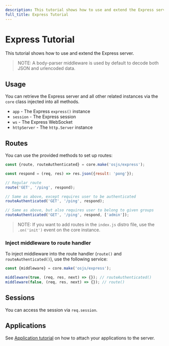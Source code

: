 ```yaml
---
description: This tutorial shows how to use and extend the Express server.
full_title: Express Tutorial
---
```


# Express Tutorial

This tutorial shows how to use and extend the Express server.

> NOTE: A body-parser middleware is used by default to decode both JSON and urlencoded data.

## Usage

You can retrieve the Express server and all other related instances via the `core` class injected into all methods.

* `app` - The Express `express()` instance
* `session` - The Express session
* `ws` - The Express WebSocket
* `httpServer` - The `http.Server` instance

## Routes

You can use the provided methods to set up routes:

```javascript
const {route, routeAuthenticated} = core.make('osjs/express');

const respond = (req, res) => res.json({result: 'pong'});

// Regular route
route('GET', '/ping', respond);

// Same as above, except requires user to be authenticated
routeAuthenticated('GET', '/ping', respond);

// Same as above, but also requires user to belong to given groups
routeAuthenticated('GET', '/ping', respond, ['admin']);
```

> NOTE: If you want to add routes in the `index.js` distro file, use the `.on('init')` event on the core instance.

### Inject middleware to route handler

To inject middleware into the route handler (`route()` and `routeAuthenticated()`), use the following service:

```javascript
const {middleware} = core.make('osjs/express');

middleware(true, (req, res, next) => {}); // routeAuthenticated()
middleware(false, (req, res, next) => {}); // route()
```

## Sessions

You can access the session via `req.session`.

## Applications

See [Application tutorial](/tutorial/application/README.md) on how to attach your applications to the server.
